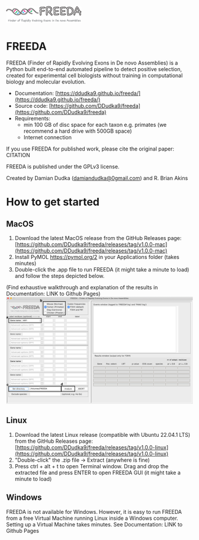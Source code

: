 # ![](freeda_logo.png)

FREEDA
======
FREEDA (Finder of Rapidly Evolving Exons in De novo Assemblies) is a Python built end-to-end 
automated pipeline to detect positive selection, created for experimental cell biologists 
without training in computational biology and molecular evolution. 

- Documentation: [https://ddudka9.github.io/freeda/](https://ddudka9.github.io/freeda/)
- Source code: [https://github.com/DDudka9/freeda](https://github.com/DDudka9/freeda)
- Requirements:
	- min 100 GB of disc space for each taxon e.g. primates (we recommend a hard drive with 500GB space)
	- Internet connection

If you use FREEDA for published work, please cite the original paper: CITATION

FREEDA is published under the GPLv3 license.

Created by Damian Dudka (damiandudka@0gmail.com) and R. Brian Akins

How to get started
==================

MacOS
-----

1. Download the latest MacOS release from the GitHub Releases page: 
	[https://github.com/DDudka9/freeda/releases/tag/v1.0.0-mac](https://github.com/DDudka9/freeda/releases/tag/v1.0.0-mac)
2. Install PyMOL https://pymol.org/2 in your Applications folder (takes minutes)
3. Double-click the .app file to run FREEDA (it might take a minute to load) and follow the steps depicted below.

(Find exhaustive walkthrough and explanation of the results in Documentation: LINK to Github Pages)
![](GUI_example.png)

Linux
-----

1. Download the latest Linux release (compatible with Ubuntu 22.04.1 LTS) from the GitHub Releases page: 
	[https://github.com/DDudka9/freeda/releases/tag/v1.0.0-linux](https://github.com/DDudka9/freeda/releases/tag/v1.0.0-linux)
2. "Double-click" the .zip file -> Extract (anywhere is fine)
3. Press ctrl + alt + t to open Terminal window. Drag and drop the extracted file and press ENTER to open FREEDA GUI (it might take a minute to load)

Windows
-------

FREEDA is not available for Windows. However, it is easy to run FREEDA from a free Virtual Machine running Linux inside a Windows computer. Setting up a Virtual Machine takes minutes. See Documentation: LINK to Github Pages
